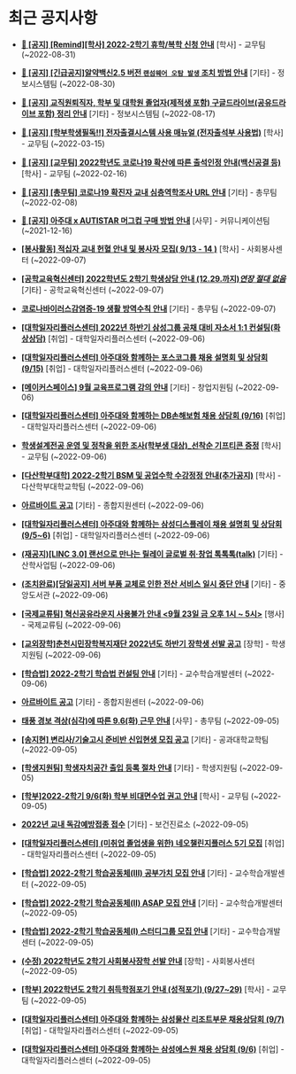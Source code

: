 # 최근 공지사항

* **[📌 [공지] [Remind][학사] 2022-2학기 휴학/복학 신청 안내](http://ajou.ac.kr/kr/ajou/notice.do?mode=view&amp;articleNo=203322&amp;article.offset=0&amp;articleLimit=30)**
 [학사] - 교무팀 (~2022-08-31)

* **[📌 [공지] [긴급공지]알약백신2.5 버전 `랜섬웨어 오탐 발생` 조치 방법 안내](http://ajou.ac.kr/kr/ajou/notice.do?mode=view&amp;articleNo=203255&amp;article.offset=0&amp;articleLimit=30)**
 [기타] - 정보시스템팀 (~2022-08-30)

* **[📌 [공지] 교직원퇴직자, 학부 및 대학원 졸업자(제적생 포함) 구글드라이브(공유드라이브 포함) 정리 안내](http://ajou.ac.kr/kr/ajou/notice.do?mode=view&amp;articleNo=202858&amp;article.offset=0&amp;articleLimit=30)**
 [기타] - 정보시스템팀 (~2022-08-17)

* **[📌 [공지] [학부학생필독!!] 전자출결시스템 사용 매뉴얼 (전자출석부 사용법)](http://ajou.ac.kr/kr/ajou/notice.do?mode=view&amp;articleNo=192571&amp;article.offset=0&amp;articleLimit=30)**
 [학사] - 교무팀 (~2022-03-15)

* **[📌 [공지] [교무팀] 2022학년도 코로나19 확산에 따른 출석인정 안내(백신공결 등)](http://ajou.ac.kr/kr/ajou/notice.do?mode=view&amp;articleNo=180913&amp;article.offset=0&amp;articleLimit=30)**
 [학사] - 교무팀 (~2022-02-16)

* **[📌 [공지] [총무팀] 코로나19 확진자 교내 심층역학조사 URL 안내](http://ajou.ac.kr/kr/ajou/notice.do?mode=view&amp;articleNo=180493&amp;article.offset=0&amp;articleLimit=30)**
 [기타] - 총무팀 (~2022-02-08)

* **[📌 [공지] 아주대 x AUTISTAR 머그컵 구매 방법 안내](http://ajou.ac.kr/kr/ajou/notice.do?mode=view&amp;articleNo=147976&amp;article.offset=0&amp;articleLimit=30)**
 [사무] - 커뮤니케이션팀 (~2021-12-16)

* **[[봉사활동] 적십자 교내 헌혈 안내 및 봉사자 모집( 9/13 - 14 )](http://ajou.ac.kr/kr/ajou/notice.do?mode=view&amp;articleNo=203647&amp;article.offset=0&amp;articleLimit=30)**
 [학사] - 사회봉사센터 (~2022-09-07)

* **[[공학교육혁신센터] 2022학년도 2학기 학생상담 안내 (12.29.까지)*연장 절대 없음*](http://ajou.ac.kr/kr/ajou/notice.do?mode=view&amp;articleNo=203643&amp;article.offset=0&amp;articleLimit=30)**
 [기타] - 공학교육혁신센터 (~2022-09-07)

* **[코로나바이러스감염증-19 생활 방역수칙 안내](http://ajou.ac.kr/kr/ajou/notice.do?mode=view&amp;articleNo=203632&amp;article.offset=0&amp;articleLimit=30)**
 [기타] - 총무팀 (~2022-09-07)

* **[[대학일자리플러스센터] 2022년 하반기 삼성그룹 공채 대비 자소서 1:1 컨설팅(화상상담)](http://ajou.ac.kr/kr/ajou/notice.do?mode=view&amp;articleNo=203628&amp;article.offset=0&amp;articleLimit=30)**
 [취업] - 대학일자리플러스센터 (~2022-09-06)

* **[[대학일자리플러스센터] 아주대와 함께하는 포스코그룹 채용 설명회 및 상담회 (9/15)](http://ajou.ac.kr/kr/ajou/notice.do?mode=view&amp;articleNo=203623&amp;article.offset=0&amp;articleLimit=30)**
 [취업] - 대학일자리플러스센터 (~2022-09-06)

* **[[메이커스페이스] 9월 교육프로그램 강의 안내](http://ajou.ac.kr/kr/ajou/notice.do?mode=view&amp;articleNo=203622&amp;article.offset=0&amp;articleLimit=30)**
 [기타] - 창업지원팀 (~2022-09-06)

* **[[대학일자리플러스센터] 아주대와 함께하는 DB손해보험 채용 상담회 (9/16)](http://ajou.ac.kr/kr/ajou/notice.do?mode=view&amp;articleNo=203621&amp;article.offset=0&amp;articleLimit=30)**
 [취업] - 대학일자리플러스센터 (~2022-09-06)

* **[학생설계전공 운영 및 정착을 위한 조사(학부생 대상)_선착순 기프티콘 증정](http://ajou.ac.kr/kr/ajou/notice.do?mode=view&amp;articleNo=203615&amp;article.offset=0&amp;articleLimit=30)**
 [학사] - 교무팀 (~2022-09-06)

* **[[다산학부대학] 2022-2학기 BSM 및 공업수학 수강정정 안내(추가공지)](http://ajou.ac.kr/kr/ajou/notice.do?mode=view&amp;articleNo=203612&amp;article.offset=0&amp;articleLimit=30)**
 [학사] - 다산학부대학교학팀 (~2022-09-06)

* **[아르바이트 공고](http://ajou.ac.kr/kr/ajou/notice.do?mode=view&amp;articleNo=203605&amp;article.offset=0&amp;articleLimit=30)**
 [기타] - 종합지원센터 (~2022-09-06)

* **[[대학일자리플러스센터] 아주대와 함께하는 삼성디스플레이 채용 설명회 및 상담회 (9/5~6)](http://ajou.ac.kr/kr/ajou/notice.do?mode=view&amp;articleNo=203599&amp;article.offset=0&amp;articleLimit=30)**
 [취업] - 대학일자리플러스센터 (~2022-09-06)

* **[(재공지)[LINC 3.0] 랜선으로 만나는 릴레이 글로벌 취·창업 톡톡톡(talk)](http://ajou.ac.kr/kr/ajou/notice.do?mode=view&amp;articleNo=203596&amp;article.offset=0&amp;articleLimit=30)**
 [기타] - 산학사업팀 (~2022-09-06)

* **[(조치완료)[당일공지] 서버 부품 교체로 인한 전산 서비스 일시 중단 안내](http://ajou.ac.kr/kr/ajou/notice.do?mode=view&amp;articleNo=203595&amp;article.offset=0&amp;articleLimit=30)**
 [기타] - 중앙도서관 (~2022-09-06)

* **[[국제교류팀] 혁신공유라운지 사용불가 안내 &lt;9월 23일 금 오후 1시 ~ 5시&gt;](http://ajou.ac.kr/kr/ajou/notice.do?mode=view&amp;articleNo=203586&amp;article.offset=0&amp;articleLimit=30)**
 [행사] - 국제교류팀 (~2022-09-06)

* **[[교외장학]춘천시민장학복지재단 2022년도 하반기 장학생 선발 공고](http://ajou.ac.kr/kr/ajou/notice.do?mode=view&amp;articleNo=203582&amp;article.offset=0&amp;articleLimit=30)**
 [장학] - 학생지원팀 (~2022-09-06)

* **[[학습법] 2022-2학기 학습법 컨설팅 안내](http://ajou.ac.kr/kr/ajou/notice.do?mode=view&amp;articleNo=203581&amp;article.offset=0&amp;articleLimit=30)**
 [기타] - 교수학습개발센터 (~2022-09-06)

* **[아르바이트 공고](http://ajou.ac.kr/kr/ajou/notice.do?mode=view&amp;articleNo=203580&amp;article.offset=0&amp;articleLimit=30)**
 [기타] - 종합지원센터 (~2022-09-06)

* **[태풍 경보 격상(심각)에 따른 9.6(화) 근무 안내](http://ajou.ac.kr/kr/ajou/notice.do?mode=view&amp;articleNo=203563&amp;article.offset=0&amp;articleLimit=30)**
 [사무] - 총무팀 (~2022-09-05)

* **[[송지현] 변리사/기술고시 준비반 신입현생 모집 공고](http://ajou.ac.kr/kr/ajou/notice.do?mode=view&amp;articleNo=203553&amp;article.offset=0&amp;articleLimit=30)**
 [기타] - 공과대학교학팀 (~2022-09-05)

* **[[학생지원팀] 학생자치공간 출입 등록 절차 안내](http://ajou.ac.kr/kr/ajou/notice.do?mode=view&amp;articleNo=203547&amp;article.offset=0&amp;articleLimit=30)**
 [기타] - 학생지원팀 (~2022-09-05)

* **[[학부]2022-2학기 9/6(화) 학부 비대면수업 권고 안내](http://ajou.ac.kr/kr/ajou/notice.do?mode=view&amp;articleNo=203545&amp;article.offset=0&amp;articleLimit=30)**
 [학사] - 교무팀 (~2022-09-05)

* **[2022년 교내 독감예방접종 접수](http://ajou.ac.kr/kr/ajou/notice.do?mode=view&amp;articleNo=203540&amp;article.offset=0&amp;articleLimit=30)**
 [기타] - 보건진료소 (~2022-09-05)

* **[[대학일자리플러스센터] (미취업 졸업생을 위한) 네오챌린지플러스 5기 모집](http://ajou.ac.kr/kr/ajou/notice.do?mode=view&amp;articleNo=203535&amp;article.offset=0&amp;articleLimit=30)**
 [취업] - 대학일자리플러스센터 (~2022-09-05)

* **[[학습법] 2022-2학기 학습공동체(III) 공부가치 모집 안내](http://ajou.ac.kr/kr/ajou/notice.do?mode=view&amp;articleNo=203531&amp;article.offset=0&amp;articleLimit=30)**
 [기타] - 교수학습개발센터 (~2022-09-05)

* **[[학습법] 2022-2학기 학습공동체(II) ASAP 모집 안내](http://ajou.ac.kr/kr/ajou/notice.do?mode=view&amp;articleNo=203530&amp;article.offset=0&amp;articleLimit=30)**
 [기타] - 교수학습개발센터 (~2022-09-05)

* **[[학습법] 2022-2학기 학습공동체(I) 스터디그룹 모집 안내](http://ajou.ac.kr/kr/ajou/notice.do?mode=view&amp;articleNo=203529&amp;article.offset=0&amp;articleLimit=30)**
 [기타] - 교수학습개발센터 (~2022-09-05)

* **[(수정) 2022학년도 2학기 사회봉사장학 선발 안내](http://ajou.ac.kr/kr/ajou/notice.do?mode=view&amp;articleNo=203528&amp;article.offset=0&amp;articleLimit=30)**
 [장학] - 사회봉사센터 (~2022-09-05)

* **[[학부] 2022학년도 2학기 취득학점포기 안내 (성적포기) (9/27~29)](http://ajou.ac.kr/kr/ajou/notice.do?mode=view&amp;articleNo=203524&amp;article.offset=0&amp;articleLimit=30)**
 [학사] - 교무팀 (~2022-09-05)

* **[[대학일자리플러스센터] 아주대와 함께하는 삼성물산 리조트부문 채용상담회 (9/7)](http://ajou.ac.kr/kr/ajou/notice.do?mode=view&amp;articleNo=203521&amp;article.offset=0&amp;articleLimit=30)**
 [취업] - 대학일자리플러스센터 (~2022-09-05)

* **[[대학일자리플러스센터] 아주대와 함께하는 삼성에스원 채용 상담회 (9/6)](http://ajou.ac.kr/kr/ajou/notice.do?mode=view&amp;articleNo=203519&amp;article.offset=0&amp;articleLimit=30)**
 [취업] - 대학일자리플러스센터 (~2022-09-05)
